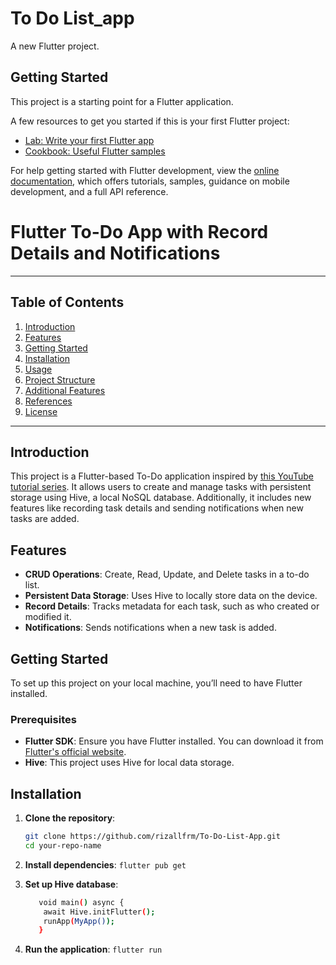 # To Do List_app

A new Flutter project.

## Getting Started

This project is a starting point for a Flutter application.

A few resources to get you started if this is your first Flutter project:

- [Lab: Write your first Flutter app](https://docs.flutter.dev/get-started/codelab)
- [Cookbook: Useful Flutter samples](https://docs.flutter.dev/cookbook)

For help getting started with Flutter development, view the
[online documentation](https://docs.flutter.dev/), which offers tutorials,
samples, guidance on mobile development, and a full API reference.

# Flutter To-Do App with Record Details and Notifications
----

## Table of Contents
1. [Introduction](#introduction)
2. [Features](#features)
3. [Getting Started](#getting-started)
4. [Installation](#installation)
5. [Usage](#usage)
6. [Project Structure](#project-structure)
7. [Additional Features](#additional-features)
8. [References](#references)
9. [License](#license)

---

## Introduction

This project is a Flutter-based To-Do application inspired by [this YouTube tutorial series](https://www.youtube.com/watch?v=ACpq1B_R6dw&list=PLWhSmdyhZUVSZBXZUEUNQnEPZwrhzMz_H). It allows users to create and manage tasks with persistent storage using Hive, a local NoSQL database. Additionally, it includes new features like recording task details and sending notifications when new tasks are added.

## Features

- **CRUD Operations**: Create, Read, Update, and Delete tasks in a to-do list.
- **Persistent Data Storage**: Uses Hive to locally store data on the device.
- **Record Details**: Tracks metadata for each task, such as who created or modified it.
- **Notifications**: Sends notifications when a new task is added.

## Getting Started

To set up this project on your local machine, you’ll need to have Flutter installed.

### Prerequisites

- **Flutter SDK**: Ensure you have Flutter installed. You can download it from [Flutter's official website](https://flutter.dev/).
- **Hive**: This project uses Hive for local data storage.

## Installation

1. **Clone the repository**:
   ```bash
   git clone https://github.com/rizallfrm/To-Do-List-App.git
   cd your-repo-name
2. **Install dependencies**:
   ```flutter pub get ```

3. **Set up Hive database**:
   ```bash
      void main() async {
       await Hive.initFlutter();
       runApp(MyApp());
      }
4. **Run the application**:
   ```flutter run```
